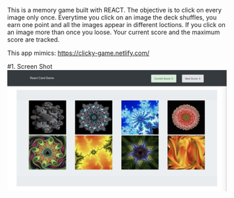 This is a memory game built with REACT. The objective is to click on every image only once.  Everytime you click on an image the deck shuffles, you earn one point and all the images appear in different loctions.  If you click on an image more than once you loose. Your current score and the maximum score are tracked. 

This app mimics: 
https://clicky-game.netlify.com/


#1. Screen Shot
![Results Image](https://github.com/ucla-coding-bootcamp/reactCards/blob/master/image1.png)

